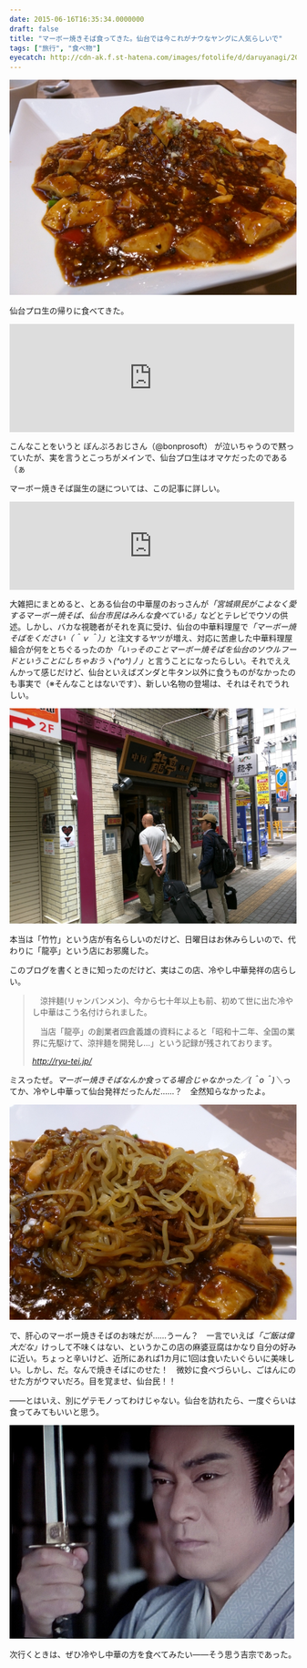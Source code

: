 ```yaml
---
date: 2015-06-16T16:35:34.0000000
draft: false
title: "マーボー焼きそば食ってきた。仙台では今これがナウなヤングに人気らしいで"
tags: ["旅行", "食べ物"]
eyecatch: http://cdn-ak.f.st-hatena.com/images/fotolife/d/daruyanagi/20150531/20150531115357.jpg
---
```

<p><span itemscope itemtype="http://schema.org/Photograph"><img src="20150531115357.jpg" alt="f:id:daruyanagi:20150531115357j:plain" title="f:id:daruyanagi:20150531115357j:plain" class="hatena-fotolife" itemprop="image"></span></p><p>仙台プロ生の帰りに食べてきた。</p><p><iframe src="https://hatenablog-parts.com/embed?url=https%3A%2F%2Fblog.daruyanagi.jp%2Fentry%2F2015%2F06%2F10%2F165900" title="サトヤ+プロ生勉強会＠マイクロソフト東北支店 に参加してきたった #satoya #pronama - だるろぐ" class="embed-card embed-blogcard" scrolling="no" frameborder="0" style="display: block; width: 100%; height: 190px; max-width: 500px; margin: 10px 0px;"></iframe></p><p>こんなことをいうと ぼんぷろおじさん（@bonprosoft） が泣いちゃうので黙っていたが、実を言うとこっちがメインで、仙台プロ生はオマケだったのである（ぁ</p><p>マーボー焼きそば誕生の謎については、この記事に詳しい。</p><p><iframe src="https://hatenablog-parts.com/embed?url=http%3A%2F%2Fnews.mynavi.jp%2Farticles%2F2014%2F06%2F28%2Fmapo%2F" title="&quot;嘘から出たまこと&quot;で誕生した宮城県の「仙台マーボー焼そば」って?" class="embed-card embed-webcard" scrolling="no" frameborder="0" style="display: block; width: 100%; height: 155px; max-width: 500px; margin: 10px 0px;"></iframe></p><p>大雑把にまとめると、とある仙台の中華屋のおっさんが<i>「宮城県民がこよなく愛するマーボー焼そば、仙台市民はみんな食べている」</i>などとテレビでウソの供述。しかし、バカな視聴者がそれを真に受け、仙台の中華料理屋で<i>「マーボー焼そばをください（＾ｖ＾）」</i>と注文するヤツが増え、対応に苦慮した中華料理屋組合が何をとちぐるったのか<i>「いっそのことマーボー焼そばを仙台のソウルフードということにしちゃおうヽ(^o^)丿」</i>と言うことになったらしい。それでええんかって感じだけど、仙台といえばズンダと牛タン以外に食うものがなかったのも事実で（※そんなことはないです）、新しい名物の登場は、それはそれでうれしい。</p><p><span itemscope itemtype="http://schema.org/Photograph"><img src="20150531113658.jpg" alt="f:id:daruyanagi:20150531113658j:plain" title="f:id:daruyanagi:20150531113658j:plain" class="hatena-fotolife" itemprop="image"></span></p><p>本当は「竹竹」という店が有名らしいのだけど、日曜日はお休みらしいので、代わりに「龍亭」という店にお邪魔した。</p><p>このブログを書くときに知ったのだけど、実はこの店、冷やし中華発祥の店らしい。</p>

<blockquote cite="http://ryu-tei.jp/">
<p>　涼拌麺(リャンバンメン)、今から七十年以上も前、初めて世に出た冷やし中華はこう名付けられました。</p><p>　当店「龍亭」の創業者四倉義雄の資料によると「昭和十二年、全国の業界に先駆けて、涼拌麺を開発し…」という記録が残されております。</p>

<cite><a href="http://ryu-tei.jp/">http://ryu-tei.jp/</a></cite>
</blockquote>
<p>ミスったぜ。<i>マーボー焼きそばなんか食ってる場合じゃなかった／(＾o＾)＼</i>ってか、冷やし中華って仙台発祥だったんだ……？　全然知らなかったよ。</p><p><span itemscope itemtype="http://schema.org/Photograph"><img src="20150531115423.jpg" alt="f:id:daruyanagi:20150531115423j:plain" title="f:id:daruyanagi:20150531115423j:plain" class="hatena-fotolife" itemprop="image"></span></p><p>で、肝心のマーボー焼きそばのお味だが……うーん？　一言でいえば<i>「ご飯は偉大だな」</i>けっして不味くはない、というかこの店の麻婆豆腐はかなり自分の好みに近い。ちょっと辛いけど、近所にあれば1カ月に1回は食いたいぐらいに美味しい。しかし、だ。なんで焼きそばにのせた！　微妙に食べづらいし、ごはんにのせた方がウマいだろ。目を覚ませ、仙台民！！</p><p>――とはいえ、別にゲテモノってわけじゃない。仙台を訪れたら、一度ぐらいは食ってみてもいいと思う。</p><p><span itemscope itemtype="http://schema.org/Photograph"><img src="20150616163502.jpg" alt="f:id:daruyanagi:20150616163502j:plain" title="f:id:daruyanagi:20150616163502j:plain" class="hatena-fotolife" itemprop="image"></span></p><p>次行くときは、ぜひ冷やし中華の方を食べてみたい――そう思う吉宗であった。</p>
